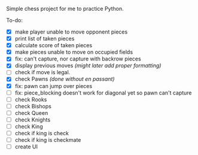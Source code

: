 Simple chess project for me to practice Python.

To-do:


- [x] make player unable to move opponent pieces
- [x] print list of taken pieces
- [x] calculate score of taken pieces
- [x] make pieces unable to move on occupied fields
- [x] fix: can't capture, nor capture with backrow pieces
- [x] display previous moves *(might later add proper formatting)*
- [ ] check if move is legal. 
- [x] check Pawns *(done without en passant)*
- [x] fix: pawn can jump over pieces
- [ ] fix: piece_blocking doesn't work for diagonal yet so pawn can't capture
- [ ] check Rooks
- [ ] check Bishops
- [ ] check Queen
- [ ] check Knights
- [ ] check King
- [ ] check if king is check
- [ ] check if king is checkmate
- [ ] create UI 
